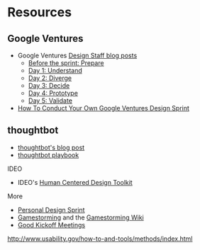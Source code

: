 # Resources

## Google Ventures

* Google Ventures [Design Staff blog posts](http://www.gv.com/library/design)
  * [Before the sprint: Prepare](http://www.gv.com/lib/the-product-design-sprint-settingthestage)
  * [Day 1: Understand](http://www.gv.com/lib/the-product-design-sprint-understandday-1)
  * [Day 2: Diverge](http://www.gv.com/lib/the-product-design-sprint-divergeday2)
  * [Day 3: Decide](http://www.gv.com/lib/the-product-design-sprint-decideday3)
  * [Day 4: Prototype](http://www.gv.com/lib/the-product-design-sprint-prototypeday4)
  * [Day 5: Validate](http://www.gv.com/lib/the-product-design-sprint-validateday5)
* [How To Conduct Your Own Google Ventures Design Sprint](http://www.fastcodesign.com/1672887/how-to-conduct-your-own-google-design-sprint)
  
## thoughtbot

* [thoughtbot's blog post](http://robots.thoughtbot.com/the-product-design-sprint)
* [thoughtbot playbook](http://playbook.thoughtbot.com/#product-design-sprint)

IDEO
* IDEO's [Human Centered Design Toolkit](http://www.ideo.com/work/human-centered-design-toolkit)

More
* [Personal Design Sprint](http://franciscortez.com/design-sprint/)
* [Gamestorming](http://www.amazon.com/Gamestorming-Playbook-Innovators-Rulebreakers-Changemakers/dp/0596804172) and the [Gamestorming Wiki](http://www.gamestorming.com/the-wiki/)
* [Good Kickoff Meetings](http://goodkickoffmeetings.com/)

http://www.usability.gov/how-to-and-tools/methods/index.html
